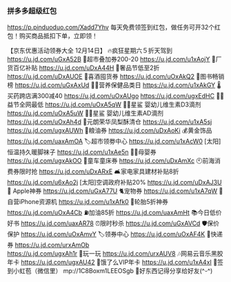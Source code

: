 ### 拼多多超级红包
https://p.pinduoduo.com/Xadd7Yhv
每天免费领签到红包，做任务可开32个红包！购买商品抵扣下单，立即领！

【京东优惠活动领券大全 12月14日】
🔥疯狂星期六５折天驾到
https://u.jd.com/uGxA52B
🛒超市叠加券200-20
https://u.jd.com/u1xAojY
🚚厂货百亿补贴
https://u.jd.com/uDxA44H
👜奢品节低至2折
https://u.jd.com/uDxAUOE
🥃喜酒囤货券
https://u.jd.com/uOxAkQ2
📖图书畅销榜
https://u.jd.com/uGxAxUd
👍🏻营养保健品类日
https://u.jd.com/u1xAkGY
🌡买药跨店满300减40
https://u.jd.com/uOxAUgo
https://u.jd.com/ugxEdHC
💪🏻益节全网最低
https://u.jd.com/uOxA5qW
👶🏻星鲨 婴幼儿维生素D3滴剂 
https://u.jd.com/uOxA5uW
👶🏻星鲨 婴幼儿维生素AD滴剂
https://u.jd.com/uOxAh4d
🍰元朗荣华凤梨酥清仓
https://u.jd.com/u1xA5sj
https://u.jd.com/ugxAUWh
🍚粮油券
https://u.jd.com/uDxAoKi
💰黄金饰品
https://u.jd.com/uaxAmOA
🏷超市领劵中心
https://u.jd.com/u1xAcW0
[太阳]恒温持久暖脚袜子
https://u.jd.com/u1xAe5n
👶🏻母婴券
https://u.jd.com/ugxAkOO
🛴童车童床券
https://u.jd.com/uDxAmXc
🕙前海消费券限时抢
https://u.jd.com/uDxARxE
🛋家电家具建材补贴8折
https://u.jd.com/u6xAo2j
[太阳]空调政府补贴20% 
https://u.jd.com/uDxAJ3U
 Apple神券
https://u.jd.com/uGxA77U
🐈宠物券
https://u.jd.com/u1xA7qW
📱自营iPhone资源机
https://u.jd.com/u1xAfk0
🛞轮胎5折神券
https://u.jd.com/uOxA4Cb
⛽加油85折
https://u.jd.com/uaxAmHt
📚今日低价好书
https://u.jd.com/uaxAR78
⏰限时秒杀
https://u.jd.com/uGxAVCd
🛡保价保护
https://u.jd.com/uOxAmvY
🏷领券中心
https://u.jd.com/uOxAF4K
🚚快递券
https://u.jd.com/urxAmOb  
https://u.jd.com/ugxAh1r
🎰玩一玩
https://u.jd.com/urxAUV8
🎶网易云音乐黑胶年卡
https://u.jd.com/ugxAU42
 🛵饿了么VIP年卡
https://u.jd.com/u1xA4xI
🧧签到小虹苞（微信里）
mp://1C8Boxm1LEEOSgb
🌟好东西记得分享给好友(^-^)